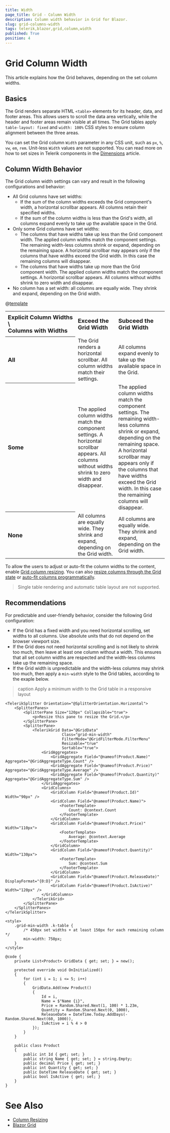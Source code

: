 ```yaml
---
title: Width
page_title: Grid - Column Width
description: Column width behavior in Grid for Blazor.
slug: grid-columns-width
tags: telerik,blazor,grid,column,width
published: True
position: 4
---
```


# Grid Column Width

This article explains how the Grid behaves, depending on the set column widths.

## Basics

The Grid renders separate HTML `<table>` elements for its header, data, and footer areas. This allows users to scroll the data area vertically, while the header and footer areas remain visible at all times. The Grid tables apply `table-layout: fixed` and `width: 100%` CSS styles to ensure column alignment between the three areas.

You can set the Grid column `Width` parameter in any CSS unit, such as `px`, `%`, `vw`, `em`, `rem`. Unit-less `Width` values are not supported. You can read more on how to set sizes in Telerik components in the [Dimensions](slug:common-features/dimensions) article.

## Column Width Behavior

The Grid column width settings can vary and result in the following configurations and behavior:

* All Grid columns have set widths:
    * If the sum of the column widths exceeds the Grid component's width, a horizontal scrollbar appears. All columns retain their specified widths.
    * If the sum of the column widths is less than the Grid's width, all columns expand evenly to take up the available space in the Grid.
* Only some Grid columns have set widths:
    * The columns that have widths take up less than the Grid component width. The applied column widths match the component settings. The remaining width-less columns shrink or expand, depending on the remaining space. A horizontal scrollbar may appears only if the columns that have widths exceed the Grid width. In this case the remaining columns will disappear.
    * The columns that have widths take up more than the Grid component width. The applied column widths match the component settings. A horizontal scrollbar appears. All columns without widths shrink to zero width and disappear.
* No column has a set width: all columns are equally wide. They shrink and expand, depending on the Grid width.

@[template](/_contentTemplates/common/parameters-table-styles.md#table-layout)

<style>
    .multi-dimensional-table th {
        padding: 8px;
        background: var(--bg-table-th-color);
        color: var(--table-th-color);
        font-weight: 700;
        text-align: left;
        font-size: 18px;
    }
</style>

<table class="multi-dimensional-table">
<tr><th>Explicit&nbsp;Column&nbsp;Widths<br> \ <br> Columns&nbsp;with&nbsp;Widths</th><th>Exceed the Grid Width</th><th>Subceed the Grid Width</th></tr>
<tr><th>All</th><td>The Grid renders a horizontal scrollbar. All column widths match their settings.</td><td>All columns expand evenly to take up the available space in the Grid.</td></tr>
<tr><th>Some</th><td>The applied column widths match the component settings. A horizontal scrollbar appears. All columns without widths shrink to zero width and disappear.</td><td>The applied column widths match the component settings. The remaining width-less columns shrink or expand, depending on the remaining space. A horizontal scrollbar may appears only if the columns that have widths exceed the Grid width. In this case the remaining columns will disappear.</td></tr>
<tr><th>None</th><td>All columns are equally wide. They shrink and expand, depending on the Grid width.</td><td>All columns are equally wide. They shrink and expand, depending on the Grid width.</td></tr>
</table>

To allow the users to adjust or auto-fit the column widths to the content, enable [Grid column resizing](slug:components/grid/columns/resize). You can also [resize columns through the Grid state](slug:grid-state#setstateasync) or [auto-fit columns programmatically](slug:components/grid/columns/resize#autofit-columns).

> Single table rendering and automatic table layout are not supported.

## Recommendations

For predictable and user-friendly behavior, consider the following Grid configuration:

* If the Grid has a fixed width and you need horizontal scrolling, set widths to all columns. Use absolute units that do not depend on the browser viewport size.
* If the Grid does not need horizontal scrolling and is not likely to shrink too much, then leave at least one column without a width. This ensures that all set column widths are respected and the width-less columns take up the remaining space.
* If the Grid width is unpredictable and the width-less columns may shrink too much, then apply a `min-width` style to the Grid tables, according to the exaple below.

>caption Apply a minimum width to the Grid table in a responsive layout

````RAZOR
<TelerikSplitter Orientation="@SplitterOrientation.Horizontal">
    <SplitterPanes>
        <SplitterPane Size="120px" Collapsible="true">
            <p>Resize this pane to resize the Grid.</p>
        </SplitterPane>
        <SplitterPane>
            <TelerikGrid Data="@GridData"
                         Class="grid-min-width"
                         FilterMode="@GridFilterMode.FilterMenu"
                         Resizable="true"
                         Sortable="true">
                <GridAggregates>
                    <GridAggregate Field="@nameof(Product.Name)" Aggregate="@GridAggregateType.Count" />
                    <GridAggregate Field="@nameof(Product.Price)" Aggregate="@GridAggregateType.Average" />
                    <GridAggregate Field="@nameof(Product.Quantity)" Aggregate="@GridAggregateType.Sum" />
                </GridAggregates>
                <GridColumns>
                    <GridColumn Field="@nameof(Product.Id)" Width="90px" />
                    <GridColumn Field="@nameof(Product.Name)">
                        <FooterTemplate>
                            Count: @context.Count
                        </FooterTemplate>
                    </GridColumn>
                    <GridColumn Field="@nameof(Product.Price)" Width="110px">
                        <FooterTemplate>
                            Average: @context.Average
                        </FooterTemplate>
                    </GridColumn>
                    <GridColumn Field="@nameof(Product.Quantity)" Width="130px">
                        <FooterTemplate>
                            Sum: @context.Sum
                        </FooterTemplate>
                    </GridColumn>
                    <GridColumn Field="@nameof(Product.ReleaseDate)" DisplayFormat="{0:D}" />
                    <GridColumn Field="@nameof(Product.IsActive)" Width="120px" />
                </GridColumns>
            </TelerikGrid>
        </SplitterPane>
    </SplitterPanes>
</TelerikSplitter>

<style>
    .grid-min-width .k-table {
        /* 450px set widths + at least 150px for each remaining column */
        min-width: 750px;
    }
</style>

@code {
    private List<Product> GridData { get; set; } = new();

    protected override void OnInitialized()
    {
        for (int i = 1; i <= 5; i++)
        {
            GridData.Add(new Product()
            {
                Id = i,
                Name = $"Name {i}",
                Price = Random.Shared.Next(1, 100) * 1.23m,
                Quantity = Random.Shared.Next(0, 1000),
                ReleaseDate = DateTime.Today.AddDays(-Random.Shared.Next(60, 1000)),
                IsActive = i % 4 > 0
            });
        }
    }

    public class Product
    {
        public int Id { get; set; }
        public string Name { get; set; } = string.Empty;
        public decimal Price { get; set; }
        public int Quantity { get; set; }
        public DateTime ReleaseDate { get; set; }
        public bool IsActive { get; set; }
    }
}
````

# See Also

* [Column Resizing](slug:components/grid/columns/resize)
* [Blazor Grid](slug:grid-overview)
